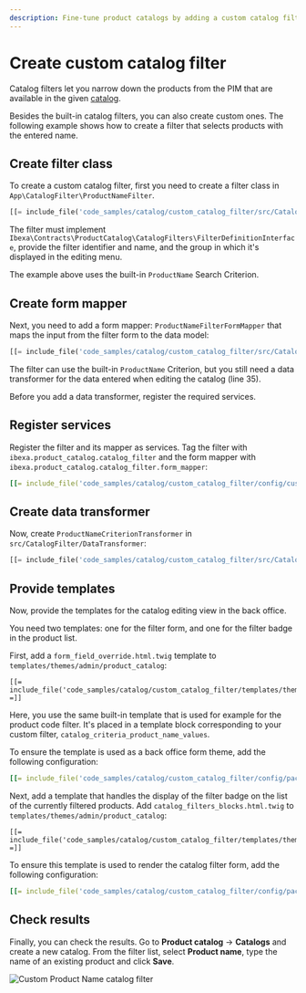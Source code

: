 ```yaml
---
description: Fine-tune product catalogs by adding a custom catalog filter for selecting products from the PIM.
---
```


# Create custom catalog filter

Catalog filters let you narrow down the products from the PIM that are available in the given [catalog](catalogs.md).

Besides the built-in catalog filters, you can also create custom ones.
The following example shows how to create a filter that selects products with the entered name.

## Create filter class

To create a custom catalog filter, first you need to create a filter class in `App\CatalogFilter\ProductNameFilter`.

``` php
[[= include_file('code_samples/catalog/custom_catalog_filter/src/CatalogFilter/ProductNameFilter.php') =]]
```

The filter must implement `Ibexa\Contracts\ProductCatalog\CatalogFilters\FilterDefinitionInterface`, provide the filter identifier and name, and the group in which it's displayed in the editing menu.

The example above uses the built-in `ProductName` Search Criterion.

## Create form mapper

Next, you need to add a form mapper: `ProductNameFilterFormMapper` that maps the input from the filter form to the data model:

``` php hl_lines="35"
[[= include_file('code_samples/catalog/custom_catalog_filter/src/CatalogFilter/ProductNameFilterFormMapper.php') =]]
```

The filter can use the built-in `ProductName` Criterion, but you still need a data transformer for the data entered when editing the catalog (line 35).

Before you add a data transformer, register the required services.

## Register services

Register the filter and its mapper as services.
Tag the filter with `ibexa.product_catalog.catalog_filter`
and the form mapper with `ibexa.product_catalog.catalog_filter.form_mapper`:

``` yaml
[[= include_file('code_samples/catalog/custom_catalog_filter/config/custom_services.yaml') =]]
```

## Create data transformer

Now, create `ProductNameCriterionTransformer` in `src/CatalogFilter/DataTransformer`:

``` php
[[= include_file('code_samples/catalog/custom_catalog_filter/src/CatalogFilter/DataTransformer/ProductNameCriterionTransformer.php') =]]
```

## Provide templates

Now, provide the templates for the catalog editing view in the back office.

You need two templates: one for the filter form, and one for the filter badge in the product list.

First, add a `form_field_override.html.twig` template to `templates/themes/admin/product_catalog`:

``` html+twig
[[= include_file('code_samples/catalog/custom_catalog_filter/templates/themes/admin/product_catalog/form_field_override.html.twig') =]]
```

Here, you use the same built-in template that is used for example for the product code filter.
It's placed in a template block corresponding to your custom filter, `catalog_criteria_product_name_values`.

To ensure the template is used as a back office form theme, add the following configuration:

``` yaml
[[= include_file('code_samples/catalog/custom_catalog_filter/config/packages/catalog_filters.yaml', 8, 11) =]]
```

Next, add a template that handles the display of the filter badge on the list of the currently filtered products.
Add `catalog_filters_blocks.html.twig` to `templates/themes/admin/product_catalog`:

``` html+twig
[[= include_file('code_samples/catalog/custom_catalog_filter/templates/themes/admin/product_catalog/catalog_filters_blocks.html.twig') =]]
```

To ensure this template is used to render the catalog filter form, add the following configuration:

``` yaml
[[= include_file('code_samples/catalog/custom_catalog_filter/config/packages/catalog_filters.yaml', 0, 7) =]]
```

## Check results

Finally, you can check the results.
Go to **Product catalog** -> **Catalogs** and create a new catalog.
From the filter list, select **Product name**, type the name of an existing product and click **Save**.

![Custom Product Name catalog filter](custom_catalog_filter.png)
